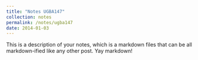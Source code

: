 ```yaml
---
title: "Notes UGBA147"
collection: notes
permalink: /notes/ugba147
date: 2014-01-03
---
```


This is a description of your notes, which is a markdown files that can be all markdown-ified like any other post. Yay markdown!